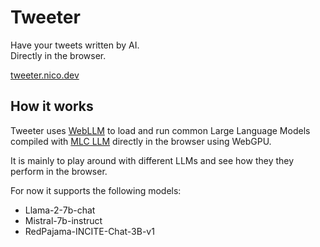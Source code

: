 # Tweeter

Have your tweets written by AI.  
Directly in the browser.

[tweeter.nico.dev](https://tweeter.nico.dev)

## How it works
Tweeter uses [WebLLM](https://github.com/nico-martin/web-llm) to load and run common Large Language Models compiled with [MLC LLM](https://github.com/mlc-ai/mlc-llm) directly in the browser using WebGPU.

It is mainly to play around with different LLMs and see how they they perform in the browser.

For now it supports the following models:
- Llama-2-7b-chat
- Mistral-7b-instruct
- RedPajama-INCITE-Chat-3B-v1
